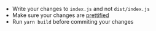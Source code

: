 - Write your changes to `index.js` and not `dist/index.js`
- Make sure your changes are [prettified](https://prettier.io/)
- Run `yarn build` before commiting your changes
